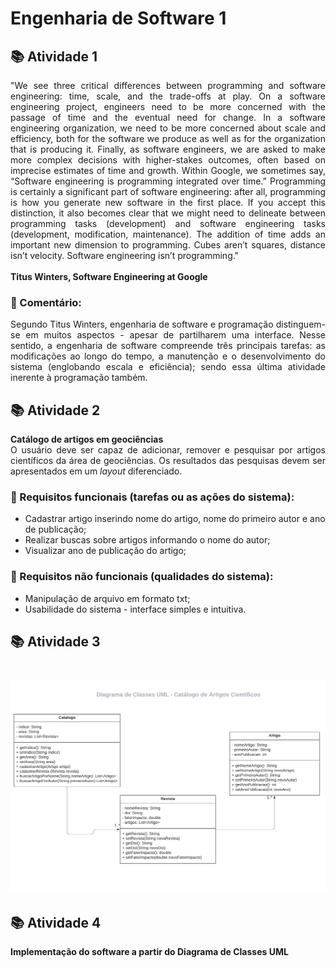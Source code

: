 <h1> Engenharia de Software 1</h1>

<h2> 📚 Atividade 1 </h2>

<p align="justify">
"We see three critical differences between programming and software engineering: time, scale, and the trade-offs at play. On a software engineering project, engineers need to be more concerned with the passage of time and the eventual need for change. In a software engineering organization, we need to be more concerned about scale and efficiency, both for the software we produce as well as for the organization that is producing it. Finally, as software engineers, we are asked to make more complex decisions with higher-stakes outcomes, often based on imprecise estimates of time and growth. Within Google, we sometimes say, “Software engineering is programming integrated over time.” Programming is certainly a significant part of software engineering: after all, programming is how you generate new software in the first place. If you accept this distinction, it also becomes clear that we might need to delineate between programming tasks (development) and software engineering tasks (development, modification, maintenance). The addition of time adds an important new dimension to programming. Cubes aren’t squares, distance isn’t velocity. Software engineering isn’t programming."<br><br>
<b>Titus Winters, Software Engineering at Google</b>
</p>


<h3>🔺 Comentário:</h3>

<p align="justify">
Segundo Titus Winters, engenharia de software e programação distinguem-se em muitos aspectos - apesar de partilharem uma interface. Nesse sentido, a engenharia de software compreende três principais tarefas: as modificações ao longo do tempo, a manutenção e o desenvolvimento do sistema (englobando escala e eficiência); sendo essa última atividade inerente à programação também.</p>

<h2> 📚 Atividade 2 </h2>

<p align="justify">
  <b>Catálogo de artigos em geociências</b><br>
  O usuário deve ser capaz de adicionar, remover e pesquisar por artigos científicos da área de geociências. Os resultados das pesquisas devem ser apresentados em um <i>layout</i> diferenciado.
  
</p>

</p>


<h3>🔺 Requisitos funcionais (tarefas ou as ações do sistema):</h3>

<p>
<ul>
  <li>Cadastrar artigo inserindo nome do artigo, nome do primeiro autor e ano de publicação;</li>
  <li>Realizar buscas sobre artigos informando o nome do autor;</li>
  <li>Visualizar ano de publicação do artigo;</li>
</ul>
</p>
<h3>🔺 Requisitos não funcionais (qualidades do sistema):</h3>

<p>
<ul>
  <li>Manipulação de arquivo em formato txt;</li>
  <li> Usabilidade do sistema - interface simples e intuitiva.</li>
</ul>
</p>

<h2> 📚 Atividade 3 </h2>

<p>
<h1 align="center">
  <img src="diagramaUML4.png">
</h1>

</p>
<h2> 📚 Atividade 4 </h2>

<p>
<b>Implementação do software a partir do Diagrama de Classes UML</b><br>

</p>





</p>

